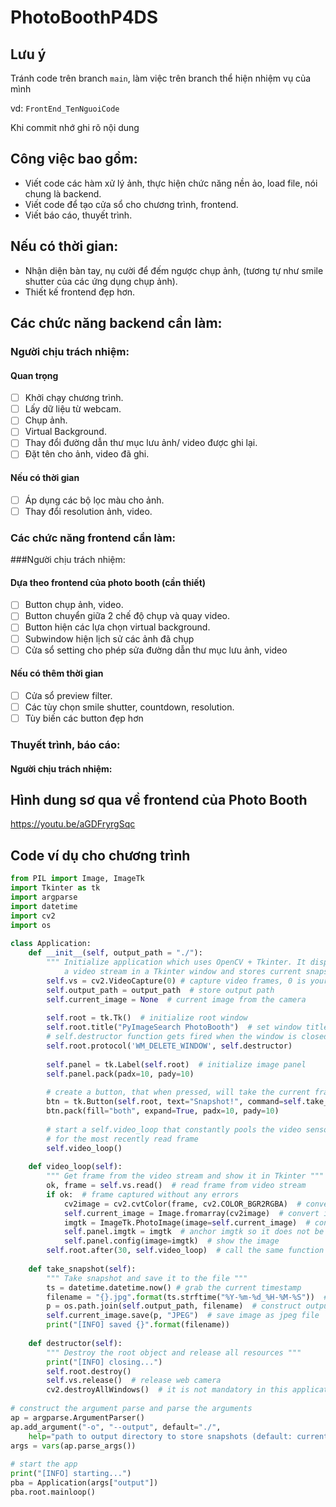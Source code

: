 # PhotoBoothP4DS

## Lưu ý
Tránh code trên branch `main`, làm việc trên branch thể hiện nhiệm vụ của mình

vd: `FrontEnd_TenNguoiCode`

Khi commit nhớ ghi rõ nội dung

## Công việc bao gồm:
* Viết code các hàm xử lý ảnh, thực hiện chức năng nền ảo, load file, nói chung là backend.
* Viết code để tạo cửa sổ cho chương trình, frontend.
* Viết báo cáo, thuyết trình.
## Nếu có thời gian:
* Nhận diện bàn tay, nụ cười để đếm ngược chụp ảnh, (tương tự như smile shutter của các ứng dụng chụp ảnh).
* Thiết kế frontend đẹp hơn.

## Các chức năng backend cần làm:
### Người chịu trách nhiệm: 
#### Quan trọng
- [ ] Khởi chạy chương trình.
- [ ] Lấy dữ liệu từ webcam.
- [ ] Chụp ảnh.
- [ ] Virtual Background.
- [ ] Thay đổi đường dẫn thư mục lưu ảnh/ video được ghi lại.
- [ ] Đặt tên cho ảnh, video đã ghi.
#### Nếu có thời gian
- [ ] Áp dụng các bộ lọc màu cho ảnh.
- [ ] Thay đổi resolution ảnh, video.
### Các chức năng frontend cần làm: 
###Người chịu trách nhiệm: 
#### Dựa theo frontend của photo booth (cần thiết)
- [ ] Button chụp ảnh, video.
- [ ] Button chuyển giữa 2 chế độ chụp và quay video.
- [ ] Button hiện các lựa chọn virtual background.
- [ ] Subwindow hiện lịch sử các ảnh đã chụp
- [ ] Cửa sổ setting cho phép sửa đường dẫn thư mục lưu ảnh, video
#### Nếu có thêm thời gian
- [ ] Cửa sổ preview filter.
- [ ] Các tùy chọn smile shutter, countdown, resolution.
- [ ] Tùy biến các button đẹp hơn
### Thuyết trình, báo cáo:
#### Người chịu trách nhiệm: 







## Hình dung sơ qua về frontend của Photo Booth
https://youtu.be/aGDFryrgSqc

## Code ví dụ cho chương trình
```python
from PIL import Image, ImageTk
import Tkinter as tk
import argparse
import datetime
import cv2
import os
 
class Application:
    def __init__(self, output_path = "./"):
        """ Initialize application which uses OpenCV + Tkinter. It displays
            a video stream in a Tkinter window and stores current snapshot on disk """
        self.vs = cv2.VideoCapture(0) # capture video frames, 0 is your default video camera
        self.output_path = output_path  # store output path
        self.current_image = None  # current image from the camera
 
        self.root = tk.Tk()  # initialize root window
        self.root.title("PyImageSearch PhotoBooth")  # set window title
        # self.destructor function gets fired when the window is closed
        self.root.protocol('WM_DELETE_WINDOW', self.destructor)
 
        self.panel = tk.Label(self.root)  # initialize image panel
        self.panel.pack(padx=10, pady=10)
 
        # create a button, that when pressed, will take the current frame and save it to file
        btn = tk.Button(self.root, text="Snapshot!", command=self.take_snapshot)
        btn.pack(fill="both", expand=True, padx=10, pady=10)
 
        # start a self.video_loop that constantly pools the video sensor
        # for the most recently read frame
        self.video_loop()
 
    def video_loop(self):
        """ Get frame from the video stream and show it in Tkinter """
        ok, frame = self.vs.read()  # read frame from video stream
        if ok:  # frame captured without any errors
            cv2image = cv2.cvtColor(frame, cv2.COLOR_BGR2RGBA)  # convert colors from BGR to RGBA
            self.current_image = Image.fromarray(cv2image)  # convert image for PIL
            imgtk = ImageTk.PhotoImage(image=self.current_image)  # convert image for tkinter
            self.panel.imgtk = imgtk  # anchor imgtk so it does not be deleted by garbage-collector
            self.panel.config(image=imgtk)  # show the image
        self.root.after(30, self.video_loop)  # call the same function after 30 milliseconds
 
    def take_snapshot(self):
        """ Take snapshot and save it to the file """
        ts = datetime.datetime.now() # grab the current timestamp
        filename = "{}.jpg".format(ts.strftime("%Y-%m-%d_%H-%M-%S"))  # construct filename
        p = os.path.join(self.output_path, filename)  # construct output path
        self.current_image.save(p, "JPEG")  # save image as jpeg file
        print("[INFO] saved {}".format(filename))
 
    def destructor(self):
        """ Destroy the root object and release all resources """
        print("[INFO] closing...")
        self.root.destroy()
        self.vs.release()  # release web camera
        cv2.destroyAllWindows()  # it is not mandatory in this application
 
# construct the argument parse and parse the arguments
ap = argparse.ArgumentParser()
ap.add_argument("-o", "--output", default="./",
    help="path to output directory to store snapshots (default: current folder")
args = vars(ap.parse_args())
 
# start the app
print("[INFO] starting...")
pba = Application(args["output"])
pba.root.mainloop()
```
